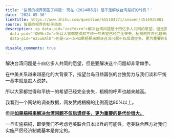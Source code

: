 ```yaml
---
title: '猫哥的视界回答了问题: 现在（2024年5月）是不是解放台湾最好的时机？'
date: '2024-05-30'
linkTitle: https://www.zhihu.com/question/655104271/answer/3514935081
source: 猫哥的视界的知乎动态
description: <p data-pid="zozYdxrm">解决台湾问题是十四亿多人共同的愿望，但是要解决这个问题却非常棘手。</p><p data-pid="Fsfy-nRM">在中美关系越来越恶化的大背景下，指望台岛日益嚣张的台独势力与我们谈和平统一基本就是痴人说梦。</p><p
  data-pid="fQW9hr2m">所以大家都觉得和平统一的希望已经完全丧失，梧桐的呼声也越来越高。</p><p data-pid="pZT0bQVO">我看到一个网站的调查数据，网友赞成梧桐的比例高达80%以上。<br></p><p
  data-pid="ez5uGAlO">但是<u><b>如果梧桐来解决台湾问题不仅后遗症多，更为重要的是代价很大。</b></u></p><p data-pid="UqKE8VKO">一旦实施梧桐，即使我们不考虑老美联合日本出兵的可能性，老美联合西方对我们实施严厉经济制裁基本是肯定的。</p><p
  ...
disable_comments: true
---
```

<p data-pid="zozYdxrm">解决台湾问题是十四亿多人共同的愿望，但是要解决这个问题却非常棘手。</p><p data-pid="Fsfy-nRM">在中美关系越来越恶化的大背景下，指望台岛日益嚣张的台独势力与我们谈和平统一基本就是痴人说梦。</p><p data-pid="fQW9hr2m">所以大家都觉得和平统一的希望已经完全丧失，梧桐的呼声也越来越高。</p><p data-pid="pZT0bQVO">我看到一个网站的调查数据，网友赞成梧桐的比例高达80%以上。<br></p><p data-pid="ez5uGAlO">但是<u><b>如果梧桐来解决台湾问题不仅后遗症多，更为重要的是代价很大。</b></u></p><p data-pid="UqKE8VKO">一旦实施梧桐，即使我们不考虑老美联合日本出兵的可能性，老美联合西方对我们实施严厉经济制裁基本是肯定的。</p><p ...